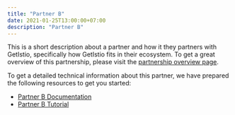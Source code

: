 ```yaml
---
title: "Partner B"
date: 2021-01-25T13:00:00+07:00
description: "Partner B"
---
```


This is a short description about a partner and how it they partners with GetIstio, specifically how GetIstio fits in their ecosystem. To get a great overview of this partnership, please visit the [partnership overview page](/partners/partner-b).

To get a detailed technical information about this partner, we have prepared the following resources to get you started:

<ul>
  <li><a href="/partner-a/partner-b-documentation">Partner B Documentation</a></li>
  <li><a href="/partner-a/partner-b-tutorial">Partner B Tutorial</a></li>
</ul>

